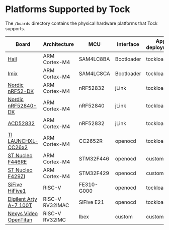 Platforms Supported by Tock
===========================

The `/boards` directory contains the physical hardware platforms
that Tock supports.

| Board                                             | Architecture    | MCU        | Interface  | App deployment |
|---------------------------------------------------|-----------------|------------|------------|----------------|
| [Hail](hail/README.md)                            | ARM Cortex-M4   | SAM4LC8BA  | Bootloader | tockloader     |
| [Imix](imix/README.md)                            | ARM Cortex-M4   | SAM4LC8CA  | Bootloader | tockloader     |
| [Nordic nRF52-DK](nordic/nrf52dk/README.md)       | ARM Cortex-M4   | nRF52832   | jLink      | tockloader     |
| [Nordic nRF52840-DK](nordic/nrf52840dk/README.md) | ARM Cortex-M4   | nRF52840   | jLink      | tockloader     |
| [ACD52832](acd52832/README.md)                    | ARM Cortex-M4   | nRF52832   | jLink      | tockloader     |
| [TI LAUNCHXL-CC26x2](launchxl/README.md)          | ARM Cortex-M4   | CC2652R    | openocd    | tockloader     |
| [ST Nucleo F446RE](nucleo_f446re/README.md)       | ARM Cortex-M4   | STM32F446  | openocd    | custom         |
| [ST Nucleo F429ZI](nucleo_f429zi/README.md)       | ARM Cortex-M4   | STM32F429  | openocd    | custom         |
| [SiFive HiFive1](hifive1/README.md)               | RISC-V          | FE310-G000 | openocd    | tockloader     |
| [Digilent Arty A-7 100T](arty-e21/README.md)      | RISC-V RV32IMAC | SiFive E21 | openocd    | tockloader     |
| [Nexys Video OpenTitan](opentitan/README.md)      | RISC-V RV32IMC  | Ibex       | custom     | custom         |

